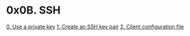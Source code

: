 # 0x0B. SSH

[0. Use a private key](./0-use_a_private_key)
[1. Create an SSH key pair](./1-create_ssh_key_pair)
[2. Client configuration file](./2-ssh_config)